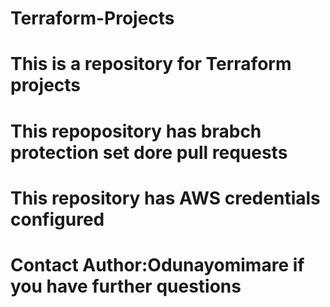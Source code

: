 # Terraform-Projects
# This is a repository for Terraform projects 
# This repopository has brabch protection set dore pull requests 
# This repository has AWS credentials configured 
# Contact Author:Odunayomimare if you have further questions 
